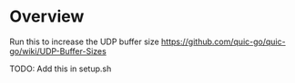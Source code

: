 # Overview
Run this to increase the UDP buffer size
https://github.com/quic-go/quic-go/wiki/UDP-Buffer-Sizes

TODO: Add this in setup.sh

